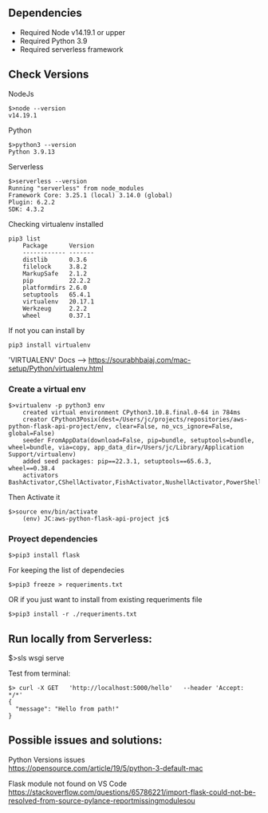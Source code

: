 ## Dependencies
- Required Node v14.19.1 or upper
- Required Python 3.9
- Required serverless framework
## Check Versions

NodeJs

```
$>node --version
v14.19.1
```

Python
```
$>python3 --version
Python 3.9.13
```

Serverless
```
$>serverless --version
Running "serverless" from node_modules
Framework Core: 3.25.1 (local) 3.14.0 (global)
Plugin: 6.2.2
SDK: 4.3.2
```

Checking virtualenv installed
```
pip3 list
    Package      Version
    ------------ -------
    distlib      0.3.6
    filelock     3.8.2
    MarkupSafe   2.1.2
    pip          22.2.2
    platformdirs 2.6.0
    setuptools   65.4.1
    virtualenv   20.17.1
    Werkzeug     2.2.2
    wheel        0.37.1
```
If not you can install by
```
pip3 install virtualenv
```
'VIRTUALENV' Docs --> https://sourabhbajaj.com/mac-setup/Python/virtualenv.html

### Create a virtual env
```
$>virtualenv -p python3 env
    created virtual environment CPython3.10.8.final.0-64 in 784ms
    creator CPython3Posix(dest=/Users/jc/projects/repositories/aws-python-flask-api-project/env, clear=False, no_vcs_ignore=False, global=False)
    seeder FromAppData(download=False, pip=bundle, setuptools=bundle, wheel=bundle, via=copy, app_data_dir=/Users/jc/Library/Application Support/virtualenv)
    added seed packages: pip==22.3.1, setuptools==65.6.3, wheel==0.38.4
    activators BashActivator,CShellActivator,FishActivator,NushellActivator,PowerShellActivator,PythonActivator
```
Then Activate it
```
$>source env/bin/activate
    (env) JC:aws-python-flask-api-project jc$
```

### Proyect dependencies
```
$>pip3 install flask
```
For keeping the list of dependecies

```
$>pip3 freeze > requeriments.txt
````
OR if you just want to install from existing requeriments file
```
$>pip3 install -r ./requeriments.txt
````

## Run locally from Serverless: 
$>sls wsgi serve


Test from terminal:
```
$> curl -X GET   'http://localhost:5000/hello'   --header 'Accept: */*'
{
  "message": "Hello from path!"
}
``` 

## Possible issues and solutions:

Python Versions issues  
https://opensource.com/article/19/5/python-3-default-mac

Flask module not found on VS Code
https://stackoverflow.com/questions/65786221/import-flask-could-not-be-resolved-from-source-pylance-reportmissingmodulesou